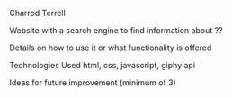  Charrod Terrell

 Website with a search engine to find information about ??

 Details on how to use it or what functionality is offered

 Technologies Used html, css, javascript, giphy api

 Ideas for future improvement (minimum of 3)
